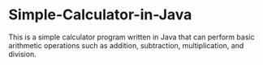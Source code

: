# Simple-Calculator-in-Java
This is a simple calculator program written in Java that can perform basic arithmetic operations such as addition, subtraction, multiplication, and division.
